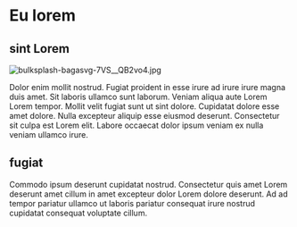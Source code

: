 # Eu lorem

## sint Lorem

<img class="bordered" src="/_merged_assets/_static/images/bulksplash-bagasvg-7VS__QB2vo4.jpg" alt="bulksplash-bagasvg-7VS__QB2vo4.jpg" />

Dolor enim mollit nostrud. Fugiat proident in esse irure ad irure irure magna duis amet. Sit laboris ullamco sunt laborum. Veniam aliqua aute Lorem Lorem tempor. Mollit velit fugiat sunt ut sint dolore. Cupidatat dolore esse amet dolore. Nulla excepteur aliquip esse eiusmod deserunt. Consectetur sit culpa est Lorem elit. Labore occaecat dolor ipsum veniam ex nulla veniam ullamco irure.

## fugiat

Commodo ipsum deserunt cupidatat nostrud. Consectetur quis amet Lorem deserunt amet cillum in amet excepteur dolor Lorem dolore deserunt. Ad ad tempor pariatur ullamco ut laboris pariatur consequat irure nostrud cupidatat consequat voluptate cillum.